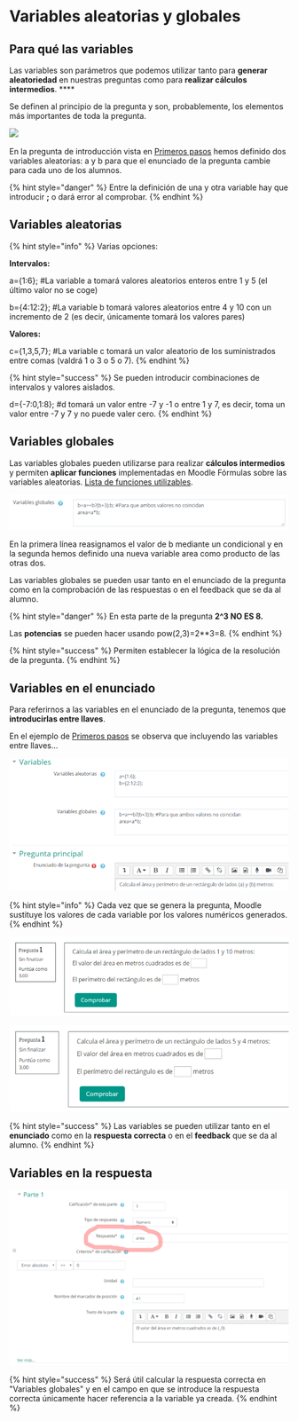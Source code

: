 # Variables aleatorias y globales

## Para qué las variables

Las variables son parámetros que podemos utilizar tanto para  **generar aleatoriedad** en nuestras preguntas como para **realizar cálculos intermedios**. ****&#x20;

Se definen al principio de la pregunta y son, probablemente, los elementos más importantes de toda la pregunta.

![](<../.gitbook/assets/Editar\_una\_pregunta\_de\_fórmulas (1).png>)

En la pregunta de introducción vista en [Primeros pasos](../untitled.md#pregunta-en-xml) hemos definido dos variables aleatorias: a y b para que el enunciado de la pregunta cambie para cada uno de los alumnos.

{% hint style="danger" %}
Entre la definición de una y otra variable hay que introducir **;** o dará error al comprobar.
{% endhint %}

## Variables aleatorias

{% hint style="info" %}
Varias opciones:

**Intervalos:**

a={1:6}; #La variable a tomará valores aleatorios enteros entre 1 y 5 (el último valor no se coge)

b={4:12:2}; #La variable b tomará valores aleatorios entre 4 y 10 con un incremento de 2 (es decir, únicamente tomará los valores pares)

**Valores:**

c={1,3,5,7}; #La variable c tomará un valor aleatorio de los suministrados entre comas (valdrá 1 o 3 o 5 o 7).
{% endhint %}

{% hint style="success" %}
Se pueden introducir combinaciones de intervalos y valores aislados.&#x20;

d={-7:0,1:8}; #d tomará un valor entre -7 y -1 o entre 1 y 7, es decir, toma un valor entre -7 y 7 y no puede valer cero.
{% endhint %}

## Variables globales

Las variables globales pueden utilizarse para realizar **cálculos intermedios** y permiten **aplicar funciones** implementadas en Moodle Fórmulas sobre las variables aleatorias. [Lista de funciones utilizables](https://moodleformulas.org/course/view.php?id=31\&section=1).

![](<../.gitbook/assets/image (114).png>)

En la primera línea reasignamos el valor de b mediante un condicional y en la segunda hemos definido una nueva variable area como producto de las otras dos.

Las variables globales se pueden usar tanto en el enunciado de la pregunta como en la comprobación de las respuestas o en el feedback que se da al alumno.

{% hint style="danger" %}
En esta parte de la pregunta **2^3 NO ES 8.**

Las **potencias** se pueden hacer usando pow(2,3)=2\*\*3=8.
{% endhint %}

{% hint style="success" %}
Permiten establecer la lógica de la resolución de la pregunta.
{% endhint %}

## Variables en el enunciado

Para referirnos a las variables en el enunciado de la pregunta, tenemos que **introducirlas entre llaves**.

En el ejemplo de [Primeros pasos](../untitled.md#pregunta-en-xml) se observa que incluyendo las variables entre llaves...

![](<../.gitbook/assets/image (72).png>)

{% hint style="info" %}
Cada vez que se genera la pregunta, Moodle sustituye los valores de cada variable por los valores numéricos generados.
{% endhint %}

![](<../.gitbook/assets/image (61).png>)

![](<../.gitbook/assets/image (88).png>)

{% hint style="success" %}
Las variables se pueden utilizar tanto en el **enunciado** como en la  **respuesta correcta** o en el **feedback** que se da al alumno.&#x20;
{% endhint %}

## Variables en la respuesta

![](<../.gitbook/assets/image (120).png>)

{% hint style="success" %}
Será útil calcular la respuesta correcta en "Variables globales" y en el campo en que se introduce la respuesta correcta únicamente hacer referencia a la variable ya creada.
{% endhint %}
